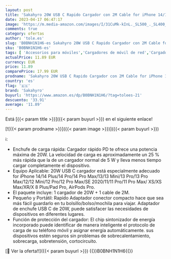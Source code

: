 ```yaml
---
layout: post
title: 'Sakahyro 20W USB C Rapido Cargador con 2M Cable for iPhone 14/14 Pro/14 Pro Max/14 Plus/13/12/11/XS/XS MAX/XR/X  USBC Rápida Carga Cabezal Enchufe Adaptador Pared Charger Corrient'
date: 2023-04-17 06:47:17
image: 'https://m.media-amazon.com/images/I/31CuMk-kInL._SL500_._SL400_.jpg'
comments: true
category: ofertas
author: 'tole.es'
slug: 'B0BNH1N1H6-es Sakahyro 20W USB C Rapido Cargador con 2M Cable for iPhone...'
sku: 'B0BNH1N1H6-es'
tags: [ 'Accesorios para móviles','Cargadores de móvil de red','Cargadores para móviles','Comunicación móvil y accesorios','Electrónica','iphone','sakahyro','🇪🇸', ]
actualPrice: 11.89 EUR
currency: EUR
price: 11.89
comparePrice: 17.99 EUR
prodname: 'Sakahyro 20W USB C Rapido Cargador con 2M Cable for iPhone 14/14 Pro/14 Pro Max/14 Plus/13/12/11/XS/XS MAX/XR/X  USBC Rápida Carga Cabezal Enchufe Adaptador Pared Charger Corrient'
country: 'es'
flag: '🇪🇸'
brand: 'Sakahyro'
buyurl: 'https://www.amazon.es/dp/B0BNH1N1H6/?tag=tolees-21'
descuento: '33.91'
average: '11.89'
---
```


Está [{{< param title >}}]({{< param buyurl >}}) en el siguiente enlace!

[![{{< param prodname >}}]({{< param image >}})]({{< param buyurl >}})

ℹ️:

- Enchufe de carga rápida: Cargador rápido PD te ofrece una potencia máxima de 20W. La velocidad de carga es aproximadamente un 25 % más rápida que la de un cargador normal de 5 W y lleva menos tiempo cargar completamente el dispositivo.
- Equipo Aplicable: 20W USB C cargador está especialmente adecuado for iPhone 14/14 Plus/14 Pro/14 Pro Max/13/13 Mini/13 Pro/13 Pro Max/12/12 Mini/12 Pro/12 Pro Max/SE 2020/11/11 Pro/11 Pro Max/ XS/XS Max/XR/X 8 Plus/Pad Pro, AirPods Pro.
- El paquete incluye: 1 cargador de 20W + 1 cable de 2M.
- Pequeño y Portátil: Rapido Adaptador conector compacto hace que sea más fácil guardarlo en tu bolsillo/bolso/mochila para viajar. Adaptador de enchufe USB C de 20W, puede satisfacer las necesidades de dispositivos en diferentes lugares.
- Función de protección del cargador: El chip sintonizador de energía incorporado puede identificar de manera inteligente el protocolo de carga de su teléfono móvil y asignar energía automáticamente. sus dispositivos estén seguros sin problemas de sobrecalentamiento, sobrecarga, sobretensión, cortocircuito.

[🛒 Ver la oferta!!]({{< param buyurl >}})
{{<world>}}B0BNH1N1H6{{</world>}}
